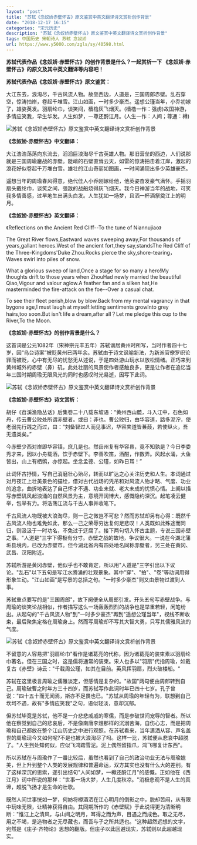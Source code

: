 ```yaml
---
layout: "post"
title: "苏轼《念奴娇赤壁怀古》原文鉴赏中英文翻译诗文赏析创作背景"
date: "2018-12-17 16:15"
categories: "宋元历史"
description: "苏轼《念奴娇赤壁怀古》原文鉴赏中英文翻译诗文赏析创作背景"
tags: 中国历史 宋朝诗人 苏轼 念奴娇
url: https://www.y5000.com/zgls/sy/40598.html
---
```






****苏轼代表作品《念奴娇·赤壁怀古》的创作背景是什么？一起赏析一下 **《念奴娇·赤壁怀古》的原文及其中英文翻译等内容吧！******

 **苏轼代表作品《念奴娇·赤壁怀古》原文鉴赏：**

大江东去，浪淘尽，千古风流人物。故垒西边，人道是，三国周郎赤壁。乱石穿空，惊涛拍岸，卷起千堆雪。江山如画，一时多少豪杰。遥想公瑾当年，小乔初嫁了，雄姿英发。羽扇纶巾，谈笑间，樯橹灰飞烟灭。(樯橹一作：强虏)故国神游，多情应笑我，早生华发。人生如梦，一尊还酹江月。(人生一作：人间；尊通：樽)

![苏轼《念奴娇赤壁怀古》原文鉴赏中英文翻译诗文赏析创作背景](https://img.y5000.com/uploads/allimg/190127/142d4d70330bc16e7b947c6fd943f3d4.jpg)

 **《念奴娇·赤壁怀古》中文翻译：**

大江浩浩荡荡向东流去，滔滔巨浪淘尽千古英雄人物。那旧营垒的西边，人们说那就是三国周瑜鏖战的赤壁。陡峭的石壁直耸云天，如雷的惊涛拍击着江岸，激起的浪花好似卷起千万堆白雪。雄壮的江山奇丽如图画，一时间涌现出多少英雄豪杰。

遥想当年的周瑜春风得意，绝代佳人小乔刚嫁给他，他英姿奋发豪气满怀。手摇羽扇头戴纶巾，谈笑之间，强敌的战船烧得灰飞烟灭。我今日神游当年的战地，可笑我多情善感，过早地生出满头白发。人生犹如一场梦，且洒一杯酒祭奠江上的明月。

 **《念奴娇·赤壁怀古》英文翻译：**

《Reflections on the Ancient Red Cliff--To the tune of Niannujiao》

The Great River flows,Eastward waves sweeping away,For thousands of
years,gallant heroes.West of the ancient fort,they say,standsThe Red Cliff of
the Three-Kingdoms'Duke Zhou.Rocks pierce the sky,shore-tearing，Waves swirl
into piles of snow.

What a glorious sweep of land,Once a stage for so many a hero!My thoughts
drift to those years when ZhouHad newly married the beautiful Qiao,Vigour and
valour aglow.A feather fan and a silken hat,He masterminded the fire-attack on
the foe--Over a casual chat.

To see their fleet perish,blow by blow.Back from my mental vagrancy in that
bygone age,I must laugh at myself:letting sentiments growInto grey hairs,too
soon.But isn't life a dream,after all？Let me pledge this cup to the River,To
the Moon.

 **《念奴娇·赤壁怀古》的创作背景是什么？**

这首词是公元1082年（宋神宗元丰五年）苏轼谪居黄州时所写，当时作者四十七岁，因“乌台诗案”被贬黄州已两年余。苏轼由于诗文讽喻新法，为新派官僚罗织论罪而被贬，心中有无尽的忧愁无从述说，于是四处游山玩水以放松情绪。正巧来到黄州城外的赤壁（鼻）矶，此处壮丽的风景使作者感触良多，更是让作者在追忆当年三国时期周瑜无限风光的同时也感叹时光易逝，因写下此词。

![苏轼《念奴娇赤壁怀古》原文鉴赏中英文翻译诗文赏析创作背景](https://img.y5000.com/uploads/allimg/190127/7dbad34bf51a6dbc516052d60135949d.jpg)

 **《念奴娇·赤壁怀古》诗文赏析：**

胡仔《苕溪渔隐丛话》后集卷二十八载东坡语：“黄州西山麓，斗入江中，石色如丹，传云曹公败处所谓赤壁者。或曰：非也。曹公败归，由华容道，路多泥泞，使老弱先行践之而过，曰：“刘备智过人而见事迟，华容夹道皆蒹葭，若使纵火，吾无遗类矣。”

今赤壁少西对岸即华容镇，庶几是也。然岳州复有华容县，竟不知孰是？今日李委秀才来，因以小舟载酒，饮于赤壁下。李善吹笛，酒酣，作数弄。风起水涌，大鱼皆出，山上有栖鹘，亦惊起。坐念孟德、公瑾，如昨日耳！”

此词怀古抒情，写自己消磨壮心殆尽，转而以旷达之心关注历史和人生。本词通过对月夜江上壮美景色的描绘，借对古代战场的凭吊和对风流人物才略、气度、功业的追念，曲折地表达了自己怀才不遇、功业未就、老大未成的忧愤心情。上阕以描写赤壁矶风起浪涌的自然风景为主，意境开阔博大，感慨隐约深沉。起笔凌云健举，包举有力。将浩荡江流与千古人事并收笔下。

千古风流人物既被大浪淘尽，则一己之微岂不可悲？然而苏轼却另有心得：既然千古风流人物也难免如此，那么一己之荣辱穷达复何足悲叹！人类既如此殊途而同归，则汲汲于一时功名，不免过于迂腐了。接下两句切入怀古主题，专说三国赤壁之事。"人道是"三字下得极有分寸。赤壁之战的故地，争议很大。一说在今湖北蒲圻县境内，已改为赤壁市。但今湖北省内有四处地名同称赤壁者，另三处在黄冈、武昌、汉阳附近。

苏轼所游是黄冈赤壁，他似乎也不敢肯定，所以用"人道是"三字引出以下议论。"乱石"以下五句是写江水腾涌的壮观景象。其中"穿"、"拍"、"卷"等动词用得形象生动。"江山如画"是写景的总括之句。"一时多少豪杰"则又由景物过渡到人事。

苏轼重点要写的是"三国周郎"，故下阕便全从周郎引发。开头五句写赤壁战争。与周瑜的谈笑论战相似，作者描写这么一场轰轰烈烈的战争也是举重若轻，闲笔纷出。从起句的"千古风流人物"到"一时多少豪杰"再到"遥想公瑾当年"，视线不断收束，最后聚焦定格在周瑜身上。然而写周瑜却不写其大智大勇，只写其儒雅风流的气度。

![苏轼《念奴娇赤壁怀古》原文鉴赏中英文翻译诗文赏析创作背景](https://img.y5000.com/uploads/allimg/190127/b9181aec06ff2b42de745c5710315066.jpg)

不留意的人容易把"羽扇纶巾"看作是诸葛亮的代称，因为诸葛亮的装束素以羽扇纶巾著名。但在三国之时，这是儒将通常的装束。宋人也多以"羽扇"代指周瑜，如戴复古《赤壁》诗云："千载周公瑾，如其在目前。英风挥羽扇，烈火破楼船。"

苏轼在这里极言周瑜之儒雅淡定，但感情是复杂的。"故国"两句便由周郎转到自己。周瑜破曹之时年方三十四岁，而苏轼写作此词时年已四十七岁。孔子曾说："四十五十而无闻焉，斯亦不足畏也已。"苏轼从周瑜的年轻有为，联想到自己坎坷不遇，故有"多情应笑我"之句，语似轻淡，意却沉郁。

但苏轼毕竟是苏轼，他不是一介悲悲戚戚的寒儒，而是参破世间宠辱的智者。所以他在察觉到自己的悲哀后，不是像南唐李煜那样的沉溺苦海，自伤心志，而是把周瑜和自己都放在整个江山历史之中进行观照。在苏轼看来，当年潇洒从容、声名盖世的周瑜现今又如何呢?不是也被大浪淘尽了吗。这样一比，苏轼便从悲哀中超脱了。"人生到处知何似，应似飞鸿踏雪泥。泥上偶然留指爪，鸿飞哪复计东西"。

所以苏轼在与周瑜作了一番比较后，虽然也看到了自己的政治功业无法与周瑜媲美，但上升到整个人类的发展规律和普遍命运，双方其实也没有什么大的差别。有了这样深沉的思索，遂引出结句"人间如梦，一樽还酹江月"的感慨。正如他在《西江月》词中所说的那样："世事一场大梦，人生几度秋凉。"消极悲观不是人生的真谛，超脱飞扬才是生命的壮歌。

既然人间世事恍如一梦，何妨将樽酒洒在江心明月的倒影之中，脱却苦闷，从有限中玩味无限，让精神获得自由。其同期所作的《赤壁赋》于此说得更为清晰明断："惟江上之清风，与山间之明月，耳得之而为声，目遇之而成色。取之无尽，用之不竭，是造物者之无尽藏也，而吾与子之所共适也。"这种超然远想的文字，宛然是《庄子·齐物论》思想的翻版。但庄子以此回避现实，苏轼则以此超越现实。
